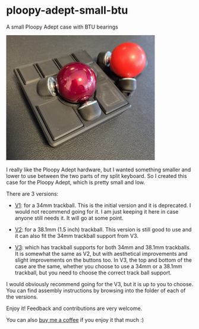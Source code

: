 # ploopy-adept-small-btu

A small Ploopy Adept case with BTU bearings

<img src="./v3/images/v3-side-picture.jpg" width="400"/>

I really like the Ploopy Adept hardware, but I wanted something smaller and lower to use between the two parts of my split keyboard. So I created this case for the Ploopy Adept, which is pretty small and low.

There are 3 versions:

- [V1](./v1-deprecated/): for a 34mm trackball. This is the initial version and it is deprecated. I would not recommend going for it. I am just keeping it here in case anyone still needs it. It will go at some point.

- [V2](./v2/): for a 38.1mm (1.5 inch) trackball. This version is still good to use and it can also fit the 34mm trackball support from V3.

- [V3](./v3/): which has trackball supports for both 34mm and 38.1mm trackballs. It is somewhat the same as V2, but with aesthetical improvements and slight improvements on the buttons too. In V3, the top and bottom of the case are the same, whether you choose to use a 34mm or a 38.1mm trackball, but you need to choose the correct track ball support.

I would obviously recommend going for the V3, but it is up to you to choose. You can find assembly instructions by browsing into the folder of each of the versions.

Enjoy it! Feedback and contributions are very welcome.

You can also [buy me a coffee](https://www.paypal.com/donate/?business=VJKKWDQV7A8DU&no_recurring=0&item_name=Buy+me+a+coffee%21&currency_code=USD) if you enjoy it that much :)
